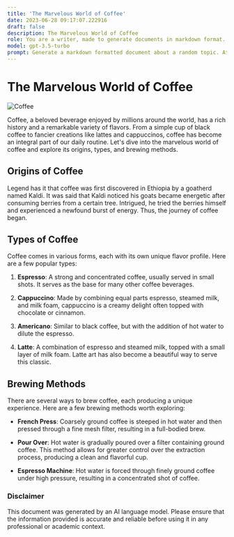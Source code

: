 ```yaml
---
title: 'The Marvelous World of Coffee'
date: 2023-06-28 09:17:07.222916
draft: false
description: The Marvelous World of Coffee
role: You are a writer, made to generate documents in markdown format. It is very important that all of the documents you generate are in valid markdown format.
model: gpt-3.5-turbo
prompt: Generate a markdown formatted document about a random topic. At the bottom, include a disclaimer explaining that the document was generated by you. The first line of the document should be the title. Make sure that the entire document is in proper markdown format, using a mix of various tags to make the document visually appealing.
---
```


# The Marvelous World of Coffee

![Coffee](https://images.unsplash.com/photo-1518293079620-85e740071ef4)

Coffee, a beloved beverage enjoyed by millions around the world, has a rich history and a remarkable variety of flavors. From a simple cup of black coffee to fancier creations like lattes and cappuccinos, coffee has become an integral part of our daily routine. Let's dive into the marvelous world of coffee and explore its origins, types, and brewing methods.

## Origins of Coffee

Legend has it that coffee was first discovered in Ethiopia by a goatherd named Kaldi. It was said that Kaldi noticed his goats became energetic after consuming berries from a certain tree. Intrigued, he tried the berries himself and experienced a newfound burst of energy. Thus, the journey of coffee began.

## Types of Coffee

Coffee comes in various forms, each with its own unique flavor profile. Here are a few popular types:

1. **Espresso**: A strong and concentrated coffee, usually served in small shots. It serves as the base for many other coffee beverages.

2. **Cappuccino**: Made by combining equal parts espresso, steamed milk, and milk foam, cappuccino is a creamy delight often topped with chocolate or cinnamon.

3. **Americano**: Similar to black coffee, but with the addition of hot water to dilute the espresso.

4. **Latte**: A combination of espresso and steamed milk, topped with a small layer of milk foam. Latte art has also become a beautiful way to serve this classic.

## Brewing Methods

There are several ways to brew coffee, each producing a unique experience. Here are a few brewing methods worth exploring:

- **French Press**: Coarsely ground coffee is steeped in hot water and then pressed through a fine mesh filter, resulting in a full-bodied brew.

- **Pour Over**: Hot water is gradually poured over a filter containing ground coffee. This method allows for greater control over the extraction process, producing a clean and flavorful cup.

- **Espresso Machine**: Hot water is forced through finely ground coffee under high pressure, resulting in a concentrated shot of coffee.

### Disclaimer

This document was generated by an AI language model. Please ensure that the information provided is accurate and reliable before using it in any professional or academic context.

